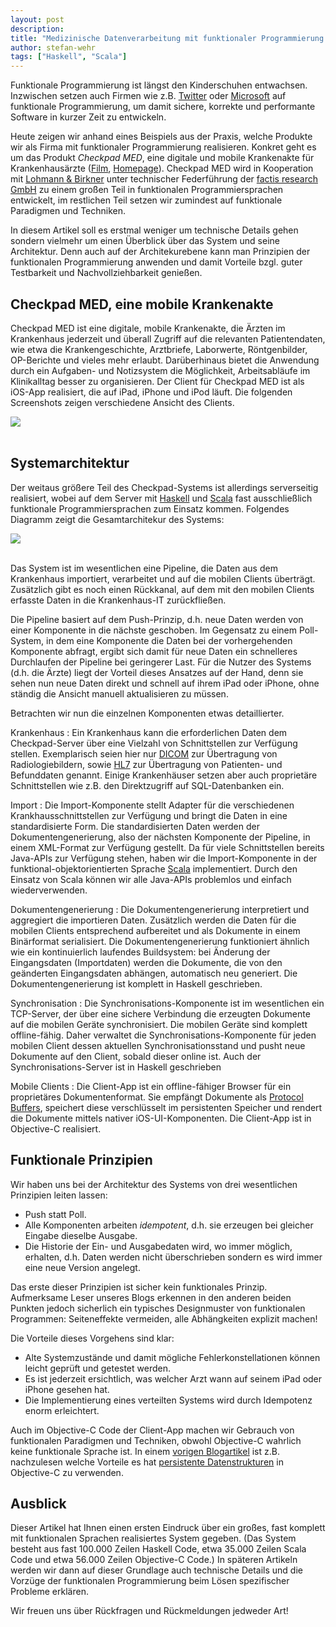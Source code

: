 ```yaml
---
layout: post
description:
title: "Medizinische Datenverarbeitung mit funktionaler Programmierung - Ein Beispiel aus der Praxis"
author: stefan-wehr
tags: ["Haskell", "Scala"]
---
```


Funktionale Programmierung ist längst den Kinderschuhen entwachsen.
Inzwischen setzen auch Firmen wie
z.B. [Twitter](http://cufp.org/conference/sessions/2011/large-scale-internet-services-scala-twitter)
oder [Microsoft](http://research.microsoft.com/en-us/projects/fsharp/)
auf funktionale Programmierung, um damit sichere, korrekte und performante
Software in kurzer Zeit zu entwickeln.

Heute zeigen wir anhand eines Beispiels aus der Praxis, welche
Produkte wir als Firma mit funktionaler Programmierung realisieren.
Konkret geht es um das Produkt *Checkpad MED*,
eine digitale und mobile Krankenakte für Krankenhausärzte
([Film](http://www.youtube.com/watch?v=yvq_EuEmQrk),
[Homepage](http://www.lohmann-birkner.de/de/Checkpad-MED/index.php)).
Checkpad MED
wird in Kooperation mit [Lohmann & Birkner](http://www.lohmann-birkner.de/)
unter technischer Federführung der [factis research
GmbH](http://www.checkpad.de/) zu einem großen Teil
in funktionalen Programmiersprachen entwickelt, im restlichen
Teil setzen wir zumindest auf funktionale Paradigmen und Techniken.

In diesem Artikel
soll es erstmal weniger um technische Details gehen sondern
vielmehr um einen Überblick über das System und seine Architektur.
Denn auch auf der Architekurebene kann man Prinzipien der funktionalen
Programmierung anwenden und damit Vorteile bzgl. guter Testbarkeit und
Nachvollziehbarkeit genießen.

<!-- more start -->

## Checkpad MED, eine mobile Krankenakte ##

Checkpad MED ist eine digitale, mobile Krankenakte, die Ärzten im
Krankenhaus jederzeit und überall Zugriff auf die relevanten
Patientendaten, wie etwa die Krankengeschichte, Arztbriefe, Laborwerte,
Röntgenbilder, OP-Berichte und vieles mehr erlaubt. Darüberhinaus bietet
die Anwendung durch ein Aufgaben- und Notizsystem die Möglichkeit,
Arbeitsabläufe im Klinikalltag besser zu organisieren.
Der Client für Checkpad MED ist als iOS-App realisiert, die auf iPad,
iPhone und iPod läuft. Die folgenden Screenshots zeigen verschiedene
Ansicht des Clients.

<div id="center">
<img src="/files/medizin-funktional/checkpad-screenshots.jpg">
</img>
</div>
<br/>

## Systemarchitektur ##

Der weitaus größere Teil des Checkpad-Systems ist allerdings
serverseitig realisiert, wobei auf dem Server mit
[Haskell](http://www.haskell.org/) und [Scala](http://www.scala-lang.org/)
fast ausschließlich funktionale Programmiersprachen zum Einsatz kommen.
Folgendes Diagramm zeigt die Gesamtarchitekur des Systems:

<div id="center">
<img src="/files/medizin-funktional/checkpad-architektur.png">
</img>
</div>
<br/>

Das System ist im wesentlichen eine Pipeline, die Daten aus dem Krankenhaus
importiert, verarbeitet und auf die mobilen Clients überträgt. Zusätzlich
gibt es noch einen Rückkanal, auf dem mit den mobilen Clients erfasste
Daten in die Krankenhaus-IT zurückfließen.

Die Pipeline basiert auf dem Push-Prinzip, d.h. neue Daten werden von einer
Komponente in die nächste geschoben. Im Gegensatz zu einem Poll-System, in
dem eine Komponente die Daten bei der vorhergehenden Komponente abfragt, ergibt
sich damit für neue Daten ein schnelleres Durchlaufen der Pipeline bei geringerer Last.
Für die Nutzer des Systems (d.h. die Ärzte) liegt der Vorteil dieses
Ansatzes auf der Hand, denn sie sehen nun neue Daten direkt und schnell
auf ihrem iPad oder iPhone, ohne ständig die Ansicht manuell aktualisieren
zu müssen.

Betrachten wir nun die einzelnen Komponenten etwas detaillierter.

Krankenhaus
: Ein Krankenhaus kann die erforderlichen Daten dem Checkpad-Server über
eine Vielzahl von Schnittstellen zur Verfügung stellen. Exemplarisch seien
hier nur
[DICOM](http://de.wikipedia.org/wiki/Digital_Imaging_and_Communications_in_Medicine)
zur Übertragung von Radiologiebildern, sowie
[HL7](http://de.wikipedia.org/wiki/HL7) zur Übertragung von Patienten- und
Befunddaten genannt. Einige Krankenhäuser setzen aber auch proprietäre
Schnittstellen wie z.B. den Direktzugriff auf SQL-Datenbanken ein.

Import
: Die Import-Komponente stellt Adapter für die verschiedenen
Krankhausschnittstellen zur Verfügung und bringt die Daten in eine
standardisierte Form. Die standardisierten Daten werden der
Dokumentengenerierung, also der nächsten Komponente der Pipeline,
in einem XML-Format zur Verfügung gestellt.
Da für viele Schnittstellen bereits Java-APIs zur
Verfügung stehen, haben wir die Import-Komponente in der
funktional-objektorientierten Sprache [Scala](http://scala-lang.org)
implementiert. Durch den Einsatz von Scala können wir alle Java-APIs
problemlos und einfach wiederverwenden.

Dokumentengenerierung
: Die Dokumentengenerierung interpretiert und aggregiert die importieren
Daten. Zusätzlich werden die Daten für die mobilen Clients entsprechend
aufbereitet und als Dokumente in einem Binärformat serialisiert.
Die Dokumentengenerierung funktioniert ähnlich wie ein
kontinuierlich laufendes Buildsystem: bei Änderung der Eingangsdaten
(Importdaten) werden die Dokumente, die von den geänderten Eingangsdaten
abhängen, automatisch neu generiert.
Die Dokumentengenerierung ist
komplett in Haskell geschrieben.

Synchronisation
: Die Synchronisations-Komponente ist im wesentlichen ein TCP-Server, der
über eine sichere Verbindung die erzeugten Dokumente auf die mobilen Geräte
synchronisiert. Die mobilen Geräte sind komplett offline-fähig. Daher
verwaltet die Synchronisations-Komponente für jeden mobilen Client dessen
aktuellen Synchronisationsstand und pusht neue Dokumente auf den Client,
sobald dieser online ist. Auch der Synchronisations-Server ist in
Haskell geschrieben

Mobile Clients
: Die Client-App ist ein offline-fähiger Browser für ein proprietäres
Dokumentenformat. Sie empfängt Dokumente als [Protocol
Buffers](http://code.google.com/p/protobuf/), speichert diese
verschlüsselt im persistenten Speicher und rendert die Dokumente
mittels nativer iOS-UI-Komponenten. Die Client-App ist in Objective-C
realisiert.

## Funktionale Prinzipien ##

Wir haben uns bei der Architektur des Systems von drei wesentlichen
Prinzipien leiten lassen:

* Push statt Poll.
* Alle Komponenten arbeiten *idempotent*, d.h. sie erzeugen bei gleicher
  Eingabe dieselbe Ausgabe.
* Die Historie der Ein- und Ausgabedaten wird, wo immer möglich, erhalten,
  d.h. Daten werden nicht überschrieben sondern es wird immer eine neue
  Version angelegt.

Das erste dieser Prinzipien ist sicher kein funktionales Prinzip.
Aufmerksame Leser unseres Blogs erkennen in den anderen beiden Punkten
jedoch sicherlich ein typisches
Designmuster von funktionalen Programmen: Seiteneffekte vermeiden, alle
Abhängkeiten explizit machen!

Die Vorteile dieses Vorgehens sind klar:

* Alte Systemzustände und damit mögliche Fehlerkonstellationen können
  leicht geprüft und getestet werden.
* Es ist jederzeit ersichtlich, was welcher Arzt wann auf seinem iPad oder
  iPhone gesehen hat.
* Die Implementierung eines verteilten Systems wird durch Idempotenz enorm
  erleichtert.

Auch im Objective-C Code der Client-App machen wir Gebrauch von
funktionalen Paradigmen und Techniken, obwohl Objective-C wahrlich keine
funktionale Sprache ist. In einem [vorigen
Blogartikel](http://funktionale-programmierung.de/2013/03/20/warum-funktional.html)
ist z.B. nachzulesen welche Vorteile es hat [persistente
Datenstrukturen](http://funktionale-programmierung.de/2013/06/21/persistente-datenstrukturen.html)
in Objective-C zu verwenden.

## Ausblick ##

Dieser Artikel hat Ihnen einen ersten Eindruck über ein großes, fast
komplett mit funktionalen Sprachen realisiertes System gegeben. (Das
System besteht aus fast 100.000 Zeilen Haskell Code, etwa 35.000 Zeilen
Scala Code und etwa 56.000 Zeilen Objective-C Code.)
In späteren Artikeln werden wir dann auf dieser Grundlage
auch technische Details und die Vorzüge der
funktionalen Programmierung beim Lösen spezifischer Probleme erklären.

Wir freuen uns über Rückfragen und Rückmeldungen jedweder Art!

<!-- Local Variables: -->
<!-- mode: text -->
<!-- End: -->
